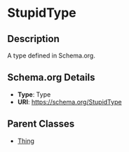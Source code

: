 # StupidType

## Description
A type defined in Schema.org.

## Schema.org Details
- **Type**: Type
- **URI**: https://schema.org/StupidType

## Parent Classes
- [Thing](../Thing.md)


